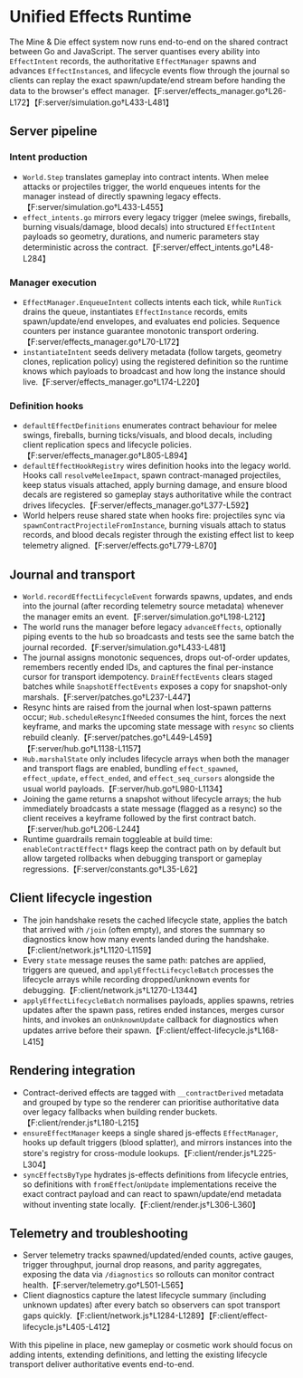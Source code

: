 # Unified Effects Runtime

The Mine & Die effect system now runs end-to-end on the shared contract between
Go and JavaScript. The server quantises every ability into `EffectIntent`
records, the authoritative `EffectManager` spawns and advances
`EffectInstance`s, and lifecycle events flow through the journal so clients can
replay the exact spawn/update/end stream before handing the data to the
browser's effect manager.【F:server/effects_manager.go†L26-L172】【F:server/simulation.go†L433-L481】

## Server pipeline

### Intent production
- `World.Step` translates gameplay into contract intents. When melee attacks or
  projectiles trigger, the world enqueues intents for the manager instead of
  directly spawning legacy effects.【F:server/simulation.go†L433-L455】
- `effect_intents.go` mirrors every legacy trigger (melee swings, fireballs,
  burning visuals/damage, blood decals) into structured `EffectIntent`
  payloads so geometry, durations, and numeric parameters stay deterministic
  across the contract.【F:server/effect_intents.go†L48-L284】

### Manager execution
- `EffectManager.EnqueueIntent` collects intents each tick, while
  `RunTick` drains the queue, instantiates `EffectInstance` records, emits
  spawn/update/end envelopes, and evaluates end policies. Sequence counters per
  instance guarantee monotonic transport ordering.【F:server/effects_manager.go†L70-L172】
- `instantiateIntent` seeds delivery metadata (follow targets, geometry clones,
  replication policy) using the registered definition so the runtime knows which
  payloads to broadcast and how long the instance should live.【F:server/effects_manager.go†L174-L220】

### Definition hooks
- `defaultEffectDefinitions` enumerates contract behaviour for melee swings,
  fireballs, burning ticks/visuals, and blood decals, including client
  replication specs and lifecycle policies.【F:server/effects_manager.go†L805-L894】
- `defaultEffectHookRegistry` wires definition hooks into the legacy world.
  Hooks call `resolveMeleeImpact`, spawn contract-managed projectiles, keep
  status visuals attached, apply burning damage, and ensure blood decals are
  registered so gameplay stays authoritative while the contract drives
  lifecycles.【F:server/effects_manager.go†L377-L592】
- World helpers reuse shared state when hooks fire: projectiles sync via
  `spawnContractProjectileFromInstance`, burning visuals attach to status
  records, and blood decals register through the existing effect list to keep
  telemetry aligned.【F:server/effects.go†L779-L870】

## Journal and transport

- `World.recordEffectLifecycleEvent` forwards spawns, updates, and ends into the
  journal (after recording telemetry source metadata) whenever the manager emits
  an event.【F:server/simulation.go†L198-L212】
- The world runs the manager before legacy `advanceEffects`, optionally piping
  events to the hub so broadcasts and tests see the same batch the journal
  recorded.【F:server/simulation.go†L433-L481】
- The journal assigns monotonic sequences, drops out-of-order updates, remembers
  recently ended IDs, and captures the final per-instance cursor for transport
  idempotency. `DrainEffectEvents` clears staged batches while
  `SnapshotEffectEvents` exposes a copy for snapshot-only marshals.【F:server/patches.go†L237-L447】
- Resync hints are raised from the journal when lost-spawn patterns occur;
  `Hub.scheduleResyncIfNeeded` consumes the hint, forces the next keyframe, and
  marks the upcoming state message with `resync` so clients rebuild cleanly.【F:server/patches.go†L449-L459】【F:server/hub.go†L1138-L1157】
- `Hub.marshalState` only includes lifecycle arrays when both the manager and
  transport flags are enabled, bundling `effect_spawned`, `effect_update`,
  `effect_ended`, and `effect_seq_cursors` alongside the usual world payloads.【F:server/hub.go†L980-L1134】
- Joining the game returns a snapshot without lifecycle arrays; the hub
  immediately broadcasts a state message (flagged as a resync) so the client
  receives a keyframe followed by the first contract batch.【F:server/hub.go†L206-L244】
- Runtime guardrails remain toggleable at build time: `enableContractEffect*`
  flags keep the contract path on by default but allow targeted rollbacks when
  debugging transport or gameplay regressions.【F:server/constants.go†L35-L62】

## Client lifecycle ingestion

- The join handshake resets the cached lifecycle state, applies the batch that
  arrived with `/join` (often empty), and stores the summary so diagnostics know
  how many events landed during the handshake.【F:client/network.js†L1120-L1159】
- Every `state` message reuses the same path: patches are applied, triggers are
  queued, and `applyEffectLifecycleBatch` processes the lifecycle arrays while
  recording dropped/unknown events for debugging.【F:client/network.js†L1270-L1344】
- `applyEffectLifecycleBatch` normalises payloads, applies spawns, retries
  updates after the spawn pass, retires ended instances, merges cursor hints,
  and invokes an `onUnknownUpdate` callback for diagnostics when updates arrive
  before their spawn.【F:client/effect-lifecycle.js†L168-L415】

## Rendering integration

- Contract-derived effects are tagged with `__contractDerived` metadata and
  grouped by type so the renderer can prioritise authoritative data over legacy
  fallbacks when building render buckets.【F:client/render.js†L180-L215】
- `ensureEffectManager` keeps a single shared js-effects `EffectManager`, hooks
  up default triggers (blood splatter), and mirrors instances into the store's
  registry for cross-module lookups.【F:client/render.js†L225-L304】
- `syncEffectsByType` hydrates js-effects definitions from lifecycle entries, so
  definitions with `fromEffect`/`onUpdate` implementations receive the exact
  contract payload and can react to spawn/update/end metadata without inventing
  state locally.【F:client/render.js†L306-L360】

## Telemetry and troubleshooting

- Server telemetry tracks spawned/updated/ended counts, active gauges, trigger
  throughput, journal drop reasons, and parity aggregates, exposing the data via
  `/diagnostics` so rollouts can monitor contract health.【F:server/telemetry.go†L501-L565】
- Client diagnostics capture the latest lifecycle summary (including unknown
  updates) after every batch so observers can spot transport gaps quickly.【F:client/network.js†L1284-L1289】【F:client/effect-lifecycle.js†L405-L412】

With this pipeline in place, new gameplay or cosmetic work should focus on
adding intents, extending definitions, and letting the existing lifecycle
transport deliver authoritative events end-to-end.
